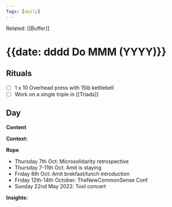 ```yaml
---
Tags: [daily]
---
```

Related: [[Buffer]]
# {{date: dddd Do MMM (YYYY)}}

## Rituals
- [ ] 1 x 10 Overhead press with 15lb kettlebell
- [ ] Work on a single triple in [[Triads]]

## Day
**Content**


**Context:**


**Rope**
- Thursday 7th Oct: Microsolidarity retrospective
- Thursday 7-11th Oct: Amit is staying
- Friday 8th Oct: Amit brekfast/lunch introduction
- Friday 12th-14th October: TheNewCommonSense Conf
- Sunday 22nd May 2022: Tool concert

**Insights:**